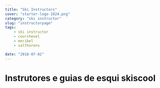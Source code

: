 ```yaml
---
title: "Ski Instructors"
cover: "starter-logo-1024.png"
category: "ski instructor"
slug: "instructorpage"
tags:
    - ski instructor
    - courchevel
    - meribel
    - valthorens

date: "2018-07-02"
---
```


# Instrutores e guias de esqui skiscool